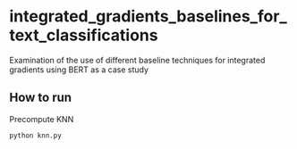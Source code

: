 # integrated_gradients_baselines_for_text_classifications
Examination of the use of different baseline techniques for integrated gradients using BERT as a case study 


## How to run

Precompute KNN
```
python knn.py
```